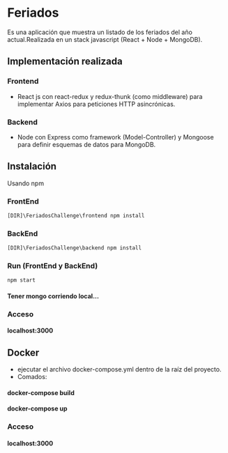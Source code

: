 # Feriados

Es una aplicación que muestra un listado de los feriados del año actual.Realizada en un stack javascript (React + Node + MongoDB).

## Implementación realizada


### Frontend
   * React js con react-redux y redux-thunk (como middleware) para implementar Axios para peticiones HTTP asincrónicas.

### Backend
   * Node con Express como framework (Model-Controller) y Mongoose para definir esquemas de datos para MongoDB.

## Instalación

Usando npm 

### FrontEnd
```bash
[DIR]\FeriadosChallenge\frontend npm install
```
### BackEnd

```bash
[DIR]\FeriadosChallenge\backend npm install
```
### Run (FrontEnd y BackEnd)

```bash
npm start
```
#### Tener mongo corriendo local...
### Acceso
#### localhost:3000
## Docker
   * ejecutar el archivo docker-compose.yml dentro de la raíz del proyecto.
   * Comados:
   #### docker-compose build
   #### docker-compose up
### Acceso
#### localhost:3000